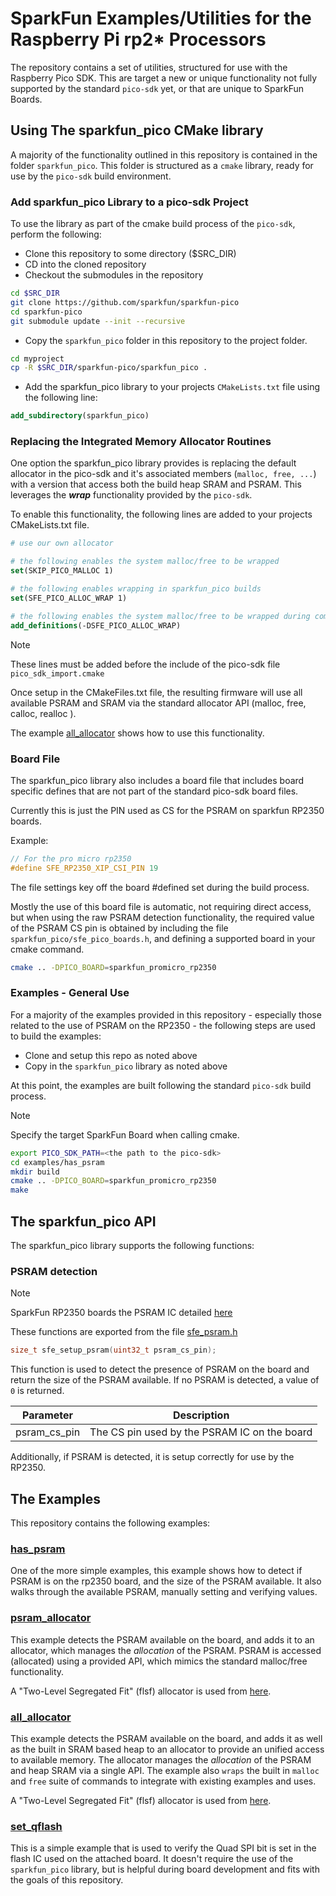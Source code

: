 # SparkFun Examples/Utilities for the Raspberry Pi rp2* Processors

The repository contains a set of utilities, structured for use with the Raspberry Pico SDK. This are target a new or unique functionality not fully supported by the standard ```pico-sdk``` yet, or that are unique to SparkFun Boards.

## Using The sparkfun_pico CMake library

A majority of the functionality outlined in this repository is contained in the folder ```sparkfun_pico```. This folder is structured as a ```cmake``` library, ready for use by the ```pico-sdk``` build environment.

### Add sparkfun_pico Library to a pico-sdk Project

To use the library as part of the cmake build process of the ```pico-sdk```, perform the following:

* Clone this repository to some directory ($SRC_DIR)
* CD into the cloned repository
* Checkout the submodules in the repository

```sh
cd $SRC_DIR
git clone https://github.com/sparkfun/sparkfun-pico
cd sparkfun-pico
git submodule update --init --recursive
```

* Copy the ```sparkfun_pico``` folder in this repository to the project folder.

```sh
cd myproject
cp -R $SRC_DIR/sparkfun-pico/sparkfun_pico .
```

* Add the sparkfun_pico library to your projects ```CMakeLists.txt``` file using the following line:

```cmake
add_subdirectory(sparkfun_pico)
```

### Replacing the Integrated Memory Allocator Routines

One option the sparkfun_pico library provides is replacing the default allocator in the pico-sdk and it's associated members (```malloc, free, ...```) with a version that access both the build heap SRAM and PSRAM. This leverages the ***wrap*** functionality provided by the ```pico-sdk```.

To enable this functionality, the following lines are added to your projects CMakeLists.txt file.

```cmake
# use our own allocator

# the following enables the system malloc/free to be wrapped
set(SKIP_PICO_MALLOC 1)

# the following enables wrapping in sparkfun_pico builds
set(SFE_PICO_ALLOC_WRAP 1)

# the following enables the system malloc/free to be wrapped during compilation
add_definitions(-DSFE_PICO_ALLOC_WRAP)
```

> [!NOTE]
> These lines must be added before the include of the pico-sdk file ```pico_sdk_import.cmake```

Once setup in the CMakeFiles.txt file, the resulting firmware will use all available PSRAM and SRAM via the standard allocator API (malloc, free, calloc, realloc ).

The example [all_allocator](examples/all_allocator) shows how to use this functionality.

### Board File

The sparkfun_pico library also includes a board file that includes board specific defines that are not part of the standard pico-sdk board files.

Currently this is just the PIN used as CS for the PSRAM on sparkfun RP2350 boards.

Example:

```c
// For the pro micro rp2350
#define SFE_RP2350_XIP_CSI_PIN 19
```

The file settings key off the board #defined set during the build process.

Mostly the use of this board file is automatic, not requiring direct access, but when using the raw PSRAM detection functionality, the required value of the PSRAM CS pin is obtained by including the file ```sparkfun_pico/sfe_pico_boards.h```, and defining a supported board in your cmake command.

```sh
cmake .. -DPICO_BOARD=sparkfun_promicro_rp2350
```

### Examples - General Use

For a majority of the examples provided in this repository - especially those related to the use of PSRAM on the RP2350 - the following steps are used to build the examples:

* Clone and setup this repo as noted above
* Copy in the ```sparkfun_pico``` library as noted above

At this point, the examples are built following the standard ```pico-sdk``` build process.

>[!NOTE]
> Specify the target SparkFun Board when calling cmake.

```sh
export PICO_SDK_PATH=<the path to the pico-sdk>
cd examples/has_psram
mkdir build
cmake .. -DPICO_BOARD=sparkfun_promicro_rp2350
make
```

## The sparkfun_pico API

The sparkfun_pico library supports the following functions:

### PSRAM detection

> [!NOTE]
> SparkFun RP2350 boards the PSRAM IC detailed [here](https://cdn.sparkfun.com/assets/0/a/3/d/e/APS6404L_3SQR_Datasheet.pdf)

These functions are exported from the file [sfe_psram.h](sparkfun_pico/sfe_psram.h)

```C
size_t sfe_setup_psram(uint32_t psram_cs_pin);
```

This function is used to detect the presence of PSRAM on the board and return the size of the PSRAM available. If no PSRAM is detected, a value of ```0``` is returned.

|Parameter|Description|
|---|---|
|psram_cs_pin| The CS pin used by the PSRAM IC on the board|

Additionally, if PSRAM is detected, it is setup correctly for use by the RP2350.

## The Examples

This repository contains the following examples:

### [has_psram](examples/has_psram)

One of the more simple examples, this example shows how to detect if PSRAM is on the rp2350 board, and the size of the PSRAM available. It also walks through the available PSRAM, manually setting and verifying values.

### [psram_allocator](examples/psram_allocator)

This example detects the PSRAM available on the board, and adds it to an allocator, which manages the *allocation* of the PSRAM. PSRAM is accessed (allocated) using a provided API, which mimics the standard malloc/free functionality.  

A "Two-Level Segregated Fit" (flsf) allocator is used from [here](https://github.com/espressif/tlsf).

### [all_allocator](examples/all_allocator)

This example detects the PSRAM available on the board, and adds it as well as the built in SRAM based heap to an allocator to provide an unified access to available memory. The allocator manages the *allocation* of the PSRAM and heap SRAM via a single API. The example also ```wraps``` the built in ```malloc``` and ```free``` suite of commands to integrate with existing examples and uses.

A "Two-Level Segregated Fit" (flsf) allocator is used from [here](https://github.com/espressif/tlsf).

### [set_qflash](examples/set_qflash)

This is a simple example that is used to verify the Quad SPI bit is set in the flash IC used on the attached board. It doesn't require the use of the ```sparkfun_pico``` library, but is helpful during board development and fits with the goals of this repository.
